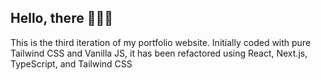 ## Hello, there 👩🏻‍💻

This is the third iteration of my portfolio website. Initially coded with pure Tailwind CSS and Vanilla JS, it has been refactored using React, Next.js, TypeScript, and Tailwind CSS
